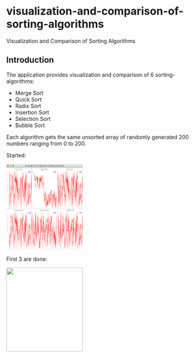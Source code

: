 # visualization-and-comparison-of-sorting-algorithms
Visualization and Comparison of Sorting Algorithms


## Introduction

The application provides visualization and comparison  of 6 sorting-algorithms:
* Merge Sort
* Quick Sort
* Radix Sort
* Insertion Sort
* Selection Sort
* Bubble Sort
 
Each algorithm gets the same unsorted array of randomly generated 200 numbers ranging from 0 to 200.

Started:

<img src="https://github.com/AlbertHambardzumyan/visualization-and-comparison-of-sorting-algorithms/blob/master/doc/started.png" height="225" width="202">

First 3 are done:

<img src="https://github.com/AlbertHambardzumyan/visualization-and-comparison-of-sorting-algorithms/blob/master/doc/first-free-done.png" height="221" width="202">
